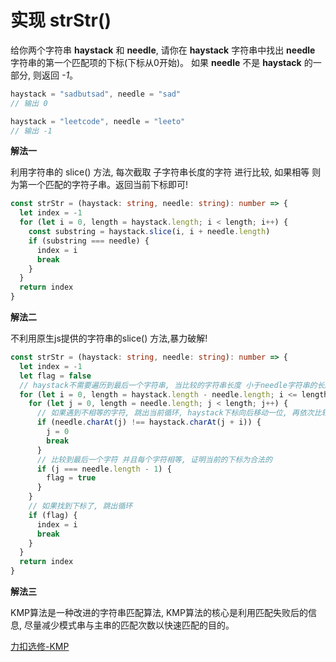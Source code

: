 # 实现 strStr()

  给你两个字符串 **haystack** 和 **needle**, 请你在 **haystack** 字符串中找出 **needle** 字符串的第一个匹配项的下标(下标从0开始)。
  如果 **needle** 不是 **haystack** 的一部分, 则返回 *-1*。

```js
haystack = "sadbutsad", needle = "sad"
// 输出 0

haystack = "leetcode", needle = "leeto"
// 输出 -1
```

**解法一**

  利用字符串的 slice() 方法, 每次截取 子字符串长度的字符 进行比较, 如果相等 则为第一个匹配的字符子串。返回当前下标即可!

```ts
const strStr = (haystack: string, needle: string): number => {
  let index = -1
  for (let i = 0, length = haystack.length; i < length; i++) {
    const substring = haystack.slice(i, i + needle.length)
    if (substring === needle) {
      index = i
      break
    }
  }
  return index
}
```

**解法二**

  不利用原生js提供的字符串的slice() 方法,暴力破解!
```ts
const strStr = (haystack: string, needle: string): number => {
  let index = -1
  let flag = false
  // haystack不需要遍历到最后一个字符串, 当比较的字符串长度 小于needle字符串的长度, 肯定是不匹配的
  for (let i = 0, length = haystack.length - needle.length; i <= length; i++) {
    for (let j = 0, length = needle.length; j < length; j++) {
      // 如果遇到不相等的字符, 跳出当前循环, haystack下标向后移动一位, 再依次比较。
      if (needle.charAt(j) !== haystack.charAt(j + i)) {
        j = 0
        break
      }
      // 比较到最后一个字符 并且每个字符相等, 证明当前的下标为合法的
      if (j === needle.length - 1) {
        flag = true
      }
    }
    // 如果找到下标了, 跳出循环
    if (flag) {
      index = i
      break
    }
  }
  return index
}
```

**解法三**

  KMP算法是一种改进的字符串匹配算法, KMP算法的核心是利用匹配失败后的信息, 尽量减少模式串与主串的匹配次数以快速匹配的目的。

[力扣选修-KMP](https://leetcode.cn/leetbook/read/array-and-string/cpoo6/)